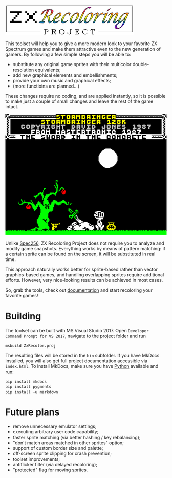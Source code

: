 ![](Docs_Source/images/zx_recoloring_logo.png)

This toolset will help you to give a more modern look to your favorite ZX Spectrum games and make them attractive even to the new generation of gamers. By following a few simple steps you will be able to:

- substitute any original game sprites with their multicolor double-resolution equivalents;
- add new graphical elements and embellishments;
- provide your own music and graphical effects;
- (more functioins are planned...)

These changes require no coding, and are applied instantly, so it is possible to make just a couple of small changes and leave the rest of the game intact.

![](Docs_Source/images/sb_demo.gif)

Unlike [Spec256](http://www.emulatronia.com/emusdaqui/spec256/index-eng.htm), ZX Recoloring Project does not require you to analyze and modify game snapshots. Everything works by means of pattern matching: if a certain sprite can be found on the screen, it will be substituted in real time.

This approach naturally works better for sprite-based rather than vector graphics-based games, and handling overlapping sprites require additional efforts. However, very nice-looking results can be achieved in most cases.

So, grab the tools, check out [documentation](https://rg-software.github.io/zxrecolor/index.html) and start recoloring your favorite games!

# Building
The toolset can be built with MS Visual Studio 2017. Open `Developer Command Prompt for VS 2017`, navigate to the project folder and run 

    msbuild ZxRecolor.proj

The resulting files will be stored in the `bin` subfolder. If you have MkDocs installed, you will also get full project documentation accessible via `index.html`. To install MkDocs, make sure you have [Python](https://www.python.org/) available and run:

    pip install mkdocs
    pip install pygments
    pip install -u markdown

# Future plans

- remove unnecessary emulator settings;
- executing arbitrary user code capability;
- faster sprite matching (via better hashing / key rebalancing);
- "don't match areas matched in other sprites" option; 
- support of custom border size and palette;
- off-screen sprite clipping for crash prevention;
- toolset improvements;
- antiflicker filter (via delayed recoloring);
- "protected" flag for moving sprites.